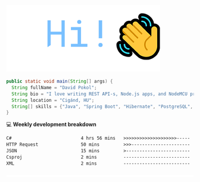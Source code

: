 ![Hi!](assets/images/hi.png)

```java
public static void main(String[] args) {
  String fullName = "David Pokol";
  String bio = "I love writing REST API-s, Node.js apps, and NodeMCU programs";
  String location = "Cigánd, HU";
  String[] skills = {"Java", "Spring Boot", "Hibernate", "PostgreSQL", "Git"};
}
```

💻 **Weekly development breakdown**
<!--START_SECTION:waka-->

```txt
C#                          4 hrs 56 mins   >>>>>>>>>>>>>>>>>>>>-----   80.02 %
HTTP Request                50 mins         >>>----------------------   13.57 %
JSON                        15 mins         >------------------------   04.22 %
Csproj                      2 mins          -------------------------   00.77 %
XML                         2 mins          -------------------------   00.67 %
```

<!--END_SECTION:waka-->

![footer](assets/images/footer.png)
